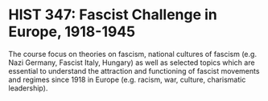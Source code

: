 # HIST 347: Fascist Challenge in Europe, 1918-1945

The course focus on theories on fascism, national cultures of fascism (e.g. Nazi Germany, Fascist Italy, Hungary) as well as selected topics which are essential to understand the attraction and functioning of fascist movements and regimes since 1918 in Europe (e.g. racism, war, culture, charismatic leadership).